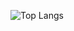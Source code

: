 
  ![Top Langs](https://github-readme-stats.vercel.app/api/top-langs/?username=hakha12&size_weight=0.5&count_weight=0.5&theme=transparent&card_width=600)

<!---
hakha12/hakha12 is a ✨ special ✨ repository because its `README.md` (this file) appears on your GitHub profile.
You can click the Preview link to take a look at your changes.
--->
